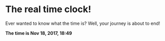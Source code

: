 # The real time clock!

Ever wanted to know what the time is? Well, your journey is about to end!

**The time is Nov 18, 2017, 18:49**